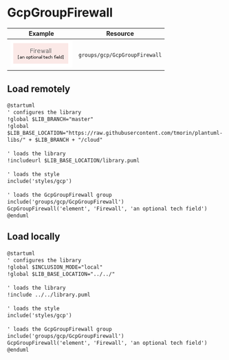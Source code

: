 # GcpGroupFirewall
| Example | Resource |
| :-: | --- |
| ![GcpGroupFirewall group](GcpGroupFirewall.group.png) | `groups/gcp/GcpGroupFirewall` |
## Load remotely
```plantuml
@startuml
' configures the library
!global $LIB_BRANCH="master"
!global $LIB_BASE_LOCATION="https://raw.githubusercontent.com/tmorin/plantuml-libs/" + $LIB_BRANCH + "/cloud"

' loads the library
!includeurl $LIB_BASE_LOCATION/library.puml

' loads the style
include('styles/gcp')

' loads the GcpGroupFirewall group
include('groups/gcp/GcpGroupFirewall')
GcpGroupFirewall('element', 'Firewall', 'an optional tech field')
@enduml
```
## Load locally
```plantuml
@startuml
' configures the library
!global $INCLUSION_MODE="local"
!global $LIB_BASE_LOCATION="../../"

' loads the library
!include ../../library.puml

' loads the style
include('styles/gcp')

' loads the GcpGroupFirewall group
include('groups/gcp/GcpGroupFirewall')
GcpGroupFirewall('element', 'Firewall', 'an optional tech field')
@enduml
```
